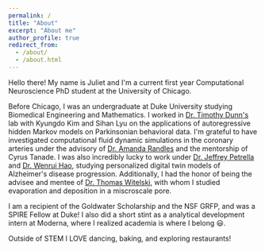 ```yaml
---
permalink: /
title: "About"
excerpt: "About me"
author_profile: true
redirect_from: 
  - /about/
  - /about.html
---
```


Hello there! My name is Juliet and I'm a current first year Computational Neuroscience PhD student at the University of Chicago. 

Before Chicago, I was an undergraduate at Duke University studying Biomedical Engineering and Mathematics. I worked in [Dr. Timothy Dunn's](https://www.tdunnlab.org/) lab with Kyungdo Kim and Sihan Lyu on the applications of autoregressive hidden Markov models on Parkinsonian behavioral data. I'm grateful to have investigated computational fluid dynamic simulations in the coronary arteries under the advisory of [Dr. Amanda Randles](https://randleslab.pratt.duke.edu/members/amanda-randles) and the mentorship of Cyrus Tanade. I was also incredibly lucky to work under [Dr. Jeffrey Petrella](https://radiology.duke.edu/profile/jeffrey-robert-petrella) and [Dr. Wenrui Hao](https://sites.psu.edu/whao/), studying personalized digital twin models of Alzheimer's disease progression. Additionally, I had the honor of being the advisee and mentee of [Dr. Thomas Witelski](https://sites.math.duke.edu/~witelski/), with whom I studied evaporation and deposition in a miscroscale pore. 

I am a recipient of the Goldwater Scholarship and the NSF GRFP, and was a SPIRE Fellow at Duke! I also did a short stint as a analytical development intern at Moderna, where I realized academia is where I belong :smiley:. 

Outside of STEM I LOVE dancing, baking, and exploring restaurants! 


